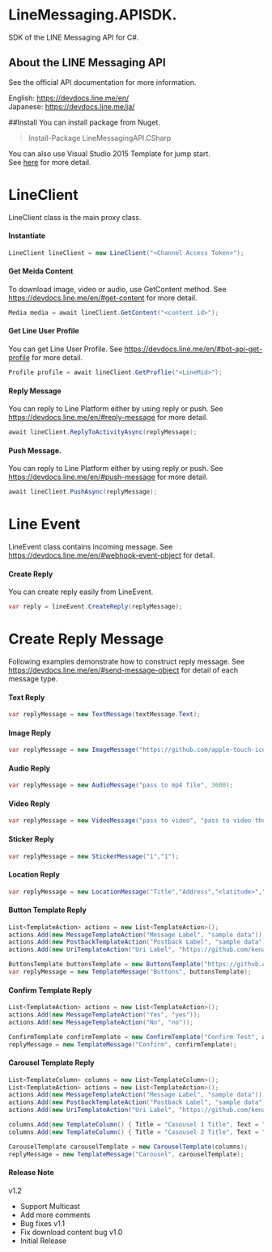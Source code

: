 # LineMessaging.APISDK.
SDK of the LINE Messaging API for C#.

About the LINE Messaging API
------------------------

See the official API documentation for more information.

English: https://devdocs.line.me/en/ <br/>
Japanese: https://devdocs.line.me/ja/

##Install
You can install package from Nuget.
> Install-Package LineMessagingAPI.CSharp

You can also use Visual Studio 2015 Template for jump start. <br/>
See [here](https://github.com/kenakamu/line-bot-sdk-csharp/tree/master/LineBotApplication) for more detail.

# LineClient
LineClient class is the main proxy class.

#### Instantiate
```csharp
LineClient lineClient = new LineClient("<Channel Access Token>");
```
#### Get Meida Content
To download image, video or audio, use GetContent method. See https://devdocs.line.me/en/#get-content for more detail.
```csharp
Media media = await lineClient.GetContent("<content id>");
```

#### Get Line User Profile
You can get Line User Profile. See https://devdocs.line.me/en/#bot-api-get-profile for more detail.
```csharp
Profile profile = await lineClient.GetProflie("<LineMid>");
```

#### Reply Message
You can reply to Line Platform either by using reply or push. See https://devdocs.line.me/en/#reply-message for more detail.
```csharp
await lineClient.ReplyToActivityAsync(replyMessage);
```

#### Push Message. 
You can reply to Line Platform either by using reply or push. See https://devdocs.line.me/en/#push-message for more detail.
```csharp
await lineClient.PushAsync(replyMessage);
```

# Line Event
LineEvent class contains incoming message. See https://devdocs.line.me/en/#webhook-event-object for detail.

#### Create Reply
You can create reply easily from LineEvent.
```csharp
var reply = lineEvent.CreateReply(replyMessage);
```

# Create Reply Message
Following examples demonstrate how to construct reply message.
See https://devdocs.line.me/en/#send-message-object for detail of each message type.

#### Text Reply
```csharp 
var replyMessage = new TextMessage(textMessage.Text);
```

#### Image Reply
```csharp       
var replyMessage = new ImageMessage("https://github.com/apple-touch-icon.png", "https://github.com/apple-touch-icon.png");
```

#### Audio Reply
```csharp
var replyMessage = new AudioMessage("pass to mp4 file", 3600);
```

#### Video Reply
```csharp
var replyMessage = new VideoMessage("pass to video", "pass to video thumbnail");
```

#### Sticker Reply
```csharp
var replyMessage = new StickerMessage("1","1");
```

#### Location Reply
```csharp
var replyMessage = new LocationMessage("Title","Address","<latitude>","<longitude>");
```

#### Button Template Reply
```csharp
List<TemplateAction> actions = new List<TemplateAction>();
actions.Add(new MessageTemplateAction("Message Label", "sample data")); 
actions.Add(new PostbackTemplateAction("Postback Label", "sample data"));
actions.Add(new UriTemplateAction("Uri Label", "https://github.com/kenakamu"));

ButtonsTemplate buttonsTemplate = new ButtonsTemplate("https://github.com/apple-touch-icon.png", "Sample Title", "Sample Text", actions);                
var replyMessage = new TemplateMessage("Buttons", buttonsTemplate);
```

#### Confirm Template Reply
```csharp
List<TemplateAction> actions = new List<TemplateAction>();
actions.Add(new MessageTemplateAction("Yes", "yes"));
actions.Add(new MessageTemplateAction("No", "no"));

ConfirmTemplate confirmTemplate = new ConfirmTemplate("Confirm Test", actions);
replyMessage = new TemplateMessage("Confirm", confirmTemplate);
```

#### Carousel Template Reply
```csharp
List<TemplateColumn> columns = new List<TemplateColumn>();
List<TemplateAction> actions = new List<TemplateAction>(); 
actions.Add(new MessageTemplateAction("Message Label", "sample data"));
actions.Add(new PostbackTemplateAction("Postback Label", "sample data"));
actions.Add(new UriTemplateAction("Uri Label", "https://github.com/kenakamu"));               

columns.Add(new TemplateColumn() { Title = "Casousel 1 Title", Text = "Casousel 1 Text", ThumbnailImageUrl = "https://github.com/apple-touch-icon.png", Actions = actions });   
columns.Add(new TemplateColumn() { Title = "Casousel 2 Title", Text = "Casousel 2 Text", ThumbnailImageUrl = "https://github.com/apple-touch-icon.png", Actions = actions }); 

CarouselTemplate carouselTemplate = new CarouselTemplate(columns);                
replyMessage = new TemplateMessage("Carousel", carouselTemplate);
```
#### Release Note
v1.2
  - Support Multicast
  - Add more comments
  - Bug fixes
v1.1 
  - Fix download content bug
v1.0
  - Initial Release
